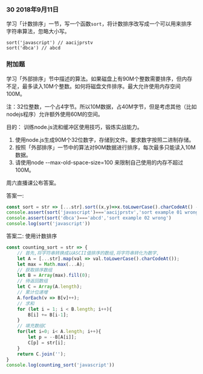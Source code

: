 ### 30 2018年9月11日
学习「计数排序」一节，写一个函数`sort`，将计数排序改写成一个可以用来排序字符串算法，忽略大小写。


```
sort('javascript') // aacijprstv
sort('dbca') // abcd
```


### 附加题
学习「外部排序」节中描述的算法。如果磁盘上有90M个整数需要排序，但内存不足，最多读入10M个整数。如何将磁盘文件排序。最大允许使用内存空间100M。

注：32位整数，一个占4字节。所以10M数据，占40M字节，但是考虑其他（比如nodejs程序）允许额外使用60M的空间。 

目的： 训练node.js流和缓冲区使用技巧，锻炼实战能力。

1. 使用node.js生成90M个32位数字，存储到文件。要求数字按照二进制存储。 
2. 按照「外部排序」一节中的算法对90M数据进行排序，每次最多只能读入10M数据。
3. 请使用node --max-old-space-size=100 来限制自己使用的内存不超过100M。


周六直播课公布答案。


答案一:
```js
const sort = str => [...str].sort((x,y)=>x.toLowerCase().charCodeAt() - y.toLowerCase().charCodeAt()).join('')
console.assert(sort('javascript')==='aacijprstv','sort example 01 wrong')
console.assert(sort('dbca')==='abcd','sort example 02 wrong')
console.log(sort('javascript'))
```

答案二: 使用计数排序
```js
const counting_sort = str => {
    // 首先,将字符串转换成以ASCII值排序的数组,将字符串转化为数字,
    let A = [...str].map(val => val.toLowerCase().charCodeAt());
    let max = Math.max(...A);
    // 获取排序数组
    let B = Array(max).fill(0);
    // 待返回数组
    let C = Array(A.length);
    // 累计位递增
    A.forEach(v => B[v]++);
    // 求和
    for (let i = 1; i < B.length; i++){
        B[i] += B[i-1];
    }
    // 填充数组C
    for(let i=0; i< A.length; i++){
        let p = --B[A[i]];
        C[p] = str[i];
    }
    return C.join('');
}
console.log(counting_sort('javascript'))
```